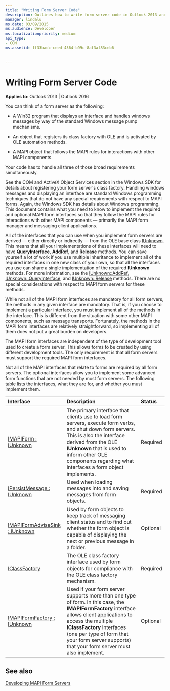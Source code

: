 ```yaml
---
title: "Writing Form Server Code"
description: Outlines how to write form server code in Outlook 2013 and Outlook 2016, with additional reference materials.
manager: lindalu
ms.date: 03/09/2015
ms.audience: Developer
ms.localizationpriority: medium
api_type:
- COM
ms.assetid: ff33badc-ceed-4364-b99c-8af3af83ceb6
 
 
---
```


# Writing Form Server Code

  
  
**Applies to**: Outlook 2013 | Outlook 2016 
  
You can think of a form server as the following: 
  
- A Win32 program that displays an interface and handles windows messages by way of the standard Windows message pump mechanisms.
    
- An object that registers its class factory with OLE and is activated by OLE automation methods.
    
- A MAPI object that follows the MAPI rules for interactions with other MAPI components.
    
 Your code has to handle all three of those broad requirements simultaneously. 
  
See the COM and ActiveX Object Services section in the Windows SDK for details about registering your form server's class factory. Handling windows messages and displaying an interface are standard Windows programming techniques that do not have any special requirements with respect to MAPI forms. Again, the Windows SDK has details about Windows programming. This document contains what you need to know to implement the required and optional MAPI form interfaces so that they follow the MAPI rules for interactions with other MAPI components — primarily the MAPI form manager and messaging client applications.
  
All of the interfaces that you can use when you implement form servers are derived — either directly or indirectly — from the OLE base class [IUnknown](https://msdn.microsoft.com/library/33f1d79a-33fc-4ce5-a372-e08bda378332%28Office.15%29.aspx). This means that all your implementations of these interfaces will need to have **QueryInterface**, **AddRef**, and **Release** methods. You can save yourself a lot of work if you use multiple inheritance to implement all of the required interfaces in one new class of your own, so that all the interfaces you use can share a single implementation of the required **IUnknown** methods. For more information, see the [IUnknown::AddRef](https://msdn.microsoft.com/library/b4316efd-73d4-4995-b898-8025a316ba63%28Office.15%29.aspx), [IUnknown::QueryInterface](https://msdn.microsoft.com/library/54d5ff80-18db-43f2-b636-f93ac053146d%28Office.15%29.aspx), and [IUnknown::Release](https://msdn.microsoft.com/library/4b494c6f-f0ee-4c35-ae45-ed956f40dc7a%28Office.15%29.aspx) methods. There are no special considerations with respect to MAPI form servers for these methods. 
  
While not all of the MAPI form interfaces are mandatory for all form servers, the methods in any given interface are mandatory. That is, if you choose to implement a particular interface, you must implement all of the methods in the interface. This is different from the situation with some other MAPI components, such as message transports. Fortunately, the methods in the MAPI form interfaces are relatively straightforward, so implementing all of them does not put a great burden on developers.
  
The MAPI form interfaces are independent of the type of development tool used to create a form server. This allows forms to be created by using different development tools. The only requirement is that all form servers must support the required MAPI form interfaces.
  
Not all of the MAPI interfaces that relate to forms are required by all form servers. The optional interfaces allow you to implement some advanced form functions that are not needed by most form servers. The following table lists the interfaces, what they are for, and whether you must implement them.
  
|**Interface**|**Description**|**Status**|
|:-----|:-----|:-----|
|[IMAPIForm : IUnknown](imapiformiunknown.md) <br/> |The primary interface that clients use to load form servers, execute form verbs, and shut down form servers. This is also the interface derived from the OLE **IUnknown** that is used to inform other OLE components regarding what interfaces a form object implements. |Required  <br/> |
|[IPersistMessage : IUnknown](ipersistmessageiunknown.md) <br/> |Used when loading messages into and saving messages from form objects. |Required  <br/> |
|[IMAPIFormAdviseSink : IUnknown](imapiformadvisesinkiunknown.md) <br/> |Used by form objects to keep track of messaging client status and to find out whether the form object is capable of displaying the next or previous message in a folder. |Optional  <br/> |
|[IClassFactory](https://msdn.microsoft.com/library/f624f833-2b69-43bc-92cd-c4ecbe6051c5%28Office.15%29.aspx) <br/> |The OLE class factory interface used by form objects for compliance with the OLE class factory mechanism. |Required  <br/> |
|[IMAPIFormFactory : IUnknown](imapiformfactoryiunknown.md) <br/> |Used if your form server supports more than one type of form. In this case, the **IMAPIFormFactory** interface allows client applications to access the multiple **IClassFactory** interfaces (one per type of form that your form server supports) that your form server must also implement. |Optional  <br/> |
   
## See also



[Developing MAPI Form Servers](developing-mapi-form-servers.md)

